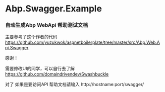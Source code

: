 # Abp.Swagger.Example
### 自动生成Abp WebApi 帮助测试文档
主要参考了这个作者的代码 
https://github.com/yuzukwok/aspnetboilerplate/tree/master/src/Abp.Web.Api.Swagger

感谢！

需要修改UI的同学，可以自行去了解 https://github.com/domaindrivendev/Swashbuckle

对了 如果是要访问API 帮助文档请输入 http://hostname:port/swagger/
